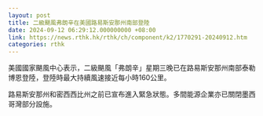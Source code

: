```yaml
---
layout: post
title: 二級颶風弗朗辛在美國路易斯安那州南部登陸
date: 2024-09-12 06:29:12.000000000 +08:00
link: https://news.rthk.hk/rthk/ch/component/k2/1770291-20240912.htm
categories: rthk
---
```


美國國家颶風中心表示，二級颶風「弗朗辛」星期三晚已在路易斯安那州南部泰勒博恩登陸，登陸時最大持續風速接近每小時160公里。

路易斯安那州和密西西比州之前已宣布進入緊急狀態。多間能源企業亦已關閉墨西哥灣部分設施。

